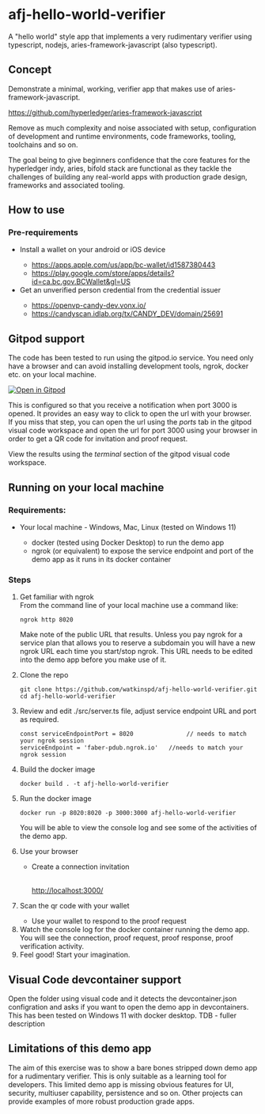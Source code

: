 # afj-hello-world-verifier
A "hello world" style app that implements a very rudimentary verifier using typescript, nodejs, aries-framework-javascript (also typescript).

## Concept
Demonstrate a minimal, working, verifier app that makes use of aries-framework-javascript.

<a href = "https://github.com/hyperledger/aries-framework-javascript" title="https://github.com/hyperledger/aries-framework-javascript">https://github.com/hyperledger/aries-framework-javascript</a>


Remove as much complexity and noise associated with setup, configuration of development and runtime environments, code frameworks, tooling, toolchains and so on.

The goal being to give beginners confidence that the core features for the hyperledger indy, aries, bifold stack are functional as they tackle the challenges of building any real-world apps with production grade design, frameworks and associated tooling.

## How to use

### Pre-requirements
<ul>
  <li> Install a wallet on your android or iOS device</li>
   <ul>
    <li><a href = "https://apps.apple.com/us/app/bc-wallet/id1587380443" title="https://apps.apple.com/us/app/bc-wallet/id1587380443">https://apps.apple.com/us/app/bc-wallet/id1587380443</a></li>
    <li><a href = "https://play.google.com/store/apps/details?id=ca.bc.gov.BCWallet&gl=US" title="https://play.google.com/store/apps/details?id=ca.bc.gov.BCWallet&gl=US">https://play.google.com/store/apps/details?id=ca.bc.gov.BCWallet&gl=US</a></li>
   </ul>
  <li> Get an unverified person credential from the credential issuer</li>
   <ul>
   <li>
   <a href = "https://openvp-candy-dev.vonx.io/" title="https://openvp-candy-dev.vonx.io/">https://openvp-candy-dev.vonx.io/</a>
   </li>
    <li>
   <a href = "https://candyscan.idlab.org/tx/CANDY_DEV/domain/25691" title="https://candyscan.idlab.org/tx/CANDY_DEV/domain/25691">https://candyscan.idlab.org/tx/CANDY_DEV/domain/25691</a>
   </li>
   </ul>    
</ul>

## Gitpod support

The code has been tested to run using the gitpod.io service. You need only have a browser and can avoid installing development tools, ngrok, docker etc. on your local machine.

[![Open in Gitpod](https://gitpod.io/button/open-in-gitpod.svg)](https://gitpod.io/#https://github.com/watkinspd/afj-hello-world-verifier)

This is configured so that you receive a notification when port 3000 is opened. It provides an easy way to click to open the url with your browser. If you miss that step, you can open the url using the *ports* tab in the gitpod visual code workspace and open the url for port 3000 using your browser in order to get a QR code for invitation and proof request.

View the results using the *terminal* section of the gitpod visual code workspace.

## Running on your local machine
### Requirements:
<ul>
  <li> Your local machine - Windows, Mac, Linux (tested on Windows 11)</li>
   <ul>
    <li> docker (tested using Docker Desktop) to run the demo app</li>
    <li> ngrok (or equivalent) to expose the service endpoint and port of the demo app as it runs in its docker container</li>
   </ul>
</ul>

### Steps
<ol>
<li> Get familiar with ngrok</li>
From the command line of your local machine use a command like:
<pre>
<code>ngrok http 8020</code>
</pre>
<p>Make note of the public URL that results. Unless you pay ngrok for a service plan that allows you to reserve a subdomain you will have a new ngrok URL each time you start/stop ngrok. This URL needs to be edited into the demo app before you make use of it.</p>
<li> Clone the repo</li>

<pre><code>git clone https://github.com/watkinspd/afj-hello-world-verifier.git
cd afj-hello-world-verifier
</code></pre>

<li> Review and edit ./src/server.ts file, adjust service endpoint URL and port as required.</li>
<pre>
<code>const serviceEndpointPort = 8020               // needs to match your ngrok session
serviceEndpoint = 'faber-pdub.ngrok.io'   //needs to match your ngrok session</code>
</pre>
<li> Build the docker image</li>
<pre>
<code>docker build . -t afj-hello-world-verifier</code>
</pre>
<li> Run the docker image</li>
<pre>
<code>docker run -p 8020:8020 -p 3000:3000 afj-hello-world-verifier</code>
</pre>
<p>You will be able to view the console log and see some of the activities of the demo app.</p>
<li> Use your browser</li>
    <ul><li> Create a connection invitation</li>
   <p><br /><a href = "http://localhost:3000/" title="http://localhost:3000/">http://localhost:3000/</a>
   <br /></p>
    </li></ul>  
<li> Scan the qr code with your wallet</li>
<ul>
<li> Use your wallet to respond to the proof request</li>
</ul>
<li> Watch the console log for the docker container running the demo app. You will see the connection, proof request, proof response, proof verification activity.</li>
</ul>
<li> Feel good! Start your imagination.</li>
</ol>

## Visual Code devcontainer support

Open the folder using visual code and it detects the devcontainer.json configration and asks if you want to open the demo app in devcontainers.
This has been tested on Windows 11 with docker desktop.
TDB - fuller description

## Limitations of this demo app

The aim of this exercise was to show a bare bones stripped down demo app for a rudimentary verifier. This is only suitable as a learning tool for developers. This limited demo app is missing obvious features for UI, security, multiuser capability, persistence and so on. Other projects can provide examples of more robust production grade apps.
